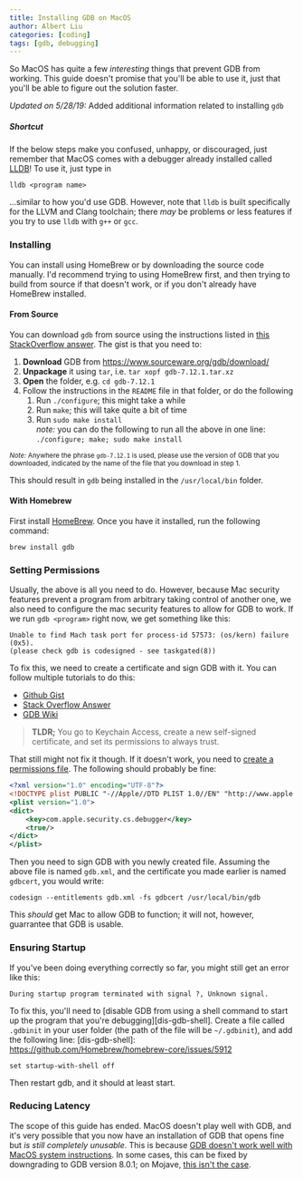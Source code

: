 ```yaml
---
title: Installing GDB on MacOS
author: Albert Liu
categories: [coding]
tags: [gdb, debugging]
---
```

So MacOS has quite a few *interesting* things that prevent GDB from working. This
guide doesn't promise that you'll be able to use it, just that you'll be able to figure
out the solution faster.

*Updated on 5/28/19:* Added additional information related to installing `gdb`

##### Shortcut
If the below steps make you confused, unhappy, or discouraged, just remember that
MacOS comes with a debugger already installed called [LLDB][lldb-tutorial]! To
use it, just type in

```shell
lldb <program name>
```

...similar to how you'd use GDB. However, note that `lldb` is built specifically
for the LLVM and Clang toolchain; there *may* be problems or less features if
you try to use `lldb` with `g++` or `gcc`.

[lldb-tutorial]: https://lldb.llvm.org/tutorial.html

### Installing
You can install using HomeBrew or by downloading the source code manually. I'd
recommend trying to using HomeBrew first, and then trying to build from source if
that doesn't work, or if you don't already have HomeBrew installed.

#### From Source
You can download `gdb` from source using the instructions listed in
[this StackOverflow answer][install-gdb-high-sierra]. The gist is that you need to:

1. **Download** GDB from https://www.sourceware.org/gdb/download/
2. **Unpackage** it using `tar`, i.e. `tar xopf gdb-7.12.1.tar.xz`
3. **Open** the folder, e.g. `cd gdb-7.12.1`
4. Follow the instructions in the `README` file in that folder, or do the following
   1. Run `./configure`; this might take a while
   2. Run `make`; this will take quite a bit of time
   3. Run `sudo make install`  
      *note:* you can do the following to run all the above in one line:
      `./configure; make; sudo make install`

<small><i>Note:</i> Anywhere the phrase `gdb-7.12.1` is used, please use the
version of GDB that you downloaded, indicated by the name of the file that you
download in step 1.</small>

This should result in `gdb` being installed in the `/usr/local/bin` folder.

[install-gdb-high-sierra]: https://stackoverflow.com/a/41966074

#### With Homebrew
First install [HomeBrew][homebrew]. Once you have it installed, run the following
command:

```shell
brew install gdb
```

[homebrew]: https://brew.sh/

### Setting Permissions
Usually, the above is all you need to do. However, because Mac security features prevent
a program from arbitrary taking control of another one, we also need to configure
the mac security features to allow for GDB to work. If we run `gdb <program>` right now,
we get something like this:

```
Unable to find Mach task port for process-id 57573: (os/kern) failure (0x5).
(please check gdb is codesigned - see taskgated(8))
```

To fix this, we need to create a certificate and sign GDB with it. You can follow
multiple tutorials to do this:

* [Github Gist](https://gist.github.com/hlissner/898b7dfc0a3b63824a70e15cd0180154)
* [Stack Overflow Answer](https://stackoverflow.com/questions/18423124/please-check-gdb-is-codesigned-see-taskgated8-how-to-get-gdb-installed-w)
* [GDB Wiki](https://sourceware.org/gdb/wiki/PermissionsDarwin)

> **TLDR;** You go to Keychain Access, create a new self-signed certificate, and set
> its permissions to always trust.

That still might not fix it though. If it doesn't work, you need to
[create a permissions file][perm-file]. The following should probably be fine:

[perm-file]: https://stackoverflow.com/questions/52699661/macos-mojave-how-to-achieve-codesign-to-enable-debugging-gdb

```xml
<?xml version="1.0" encoding="UTF-8"?>
<!DOCTYPE plist PUBLIC "-//Apple//DTD PLIST 1.0//EN" "http://www.apple.com/DTDs/PropertyList-1.0.dtd">
<plist version="1.0">
<dict>
    <key>com.apple.security.cs.debugger</key>
    <true/>
</dict>
</plist>
```

Then you need to sign GDB with you newly created file. Assuming the above file
is named `gdb.xml`, and the certificate you made earlier is named `gdbcert`, you would write:

```shell
codesign --entitlements gdb.xml -fs gdbcert /usr/local/bin/gdb
```

This *should* get Mac to allow GDB to function; it will not, however, guarrantee
that GDB is usable.

### Ensuring Startup
If you've been doing everything correctly so far, you might still get an error like this:

```
During startup program terminated with signal ?, Unknown signal.
```

To fix this, you'll need to [disable GDB from using a shell command to start up
the program that you're debugging][dis-gdb-shell]. Create a file called `.gdbinit` in your user
folder (the path of the file will be `~/.gdbinit`), and add the following line:
[dis-gdb-shell]: https://github.com/Homebrew/homebrew-core/issues/5912

```shell
set startup-with-shell off
```

Then restart gdb, and it should at least start.

### Reducing Latency
The scope of this guide has ended. MacOS doesn't play well with GDB, and it's very
possible that you now have an installation of GDB that opens fine but *is still
completely unusable*. This is because [GDB doesn't work well with MacOS system
instructions][gdb-unusable]. In some cases, this can be fixed by downgrading to
GDB version 8.0.1; on Mojave, [this isn't the case][gdb-mojave-bad].

[gdb-unusable]: https://github.com/Homebrew/homebrew-core/issues/34750
[gdb-mojave-bad]: https://sourceware.org/bugzilla/show_bug.cgi?id=23949

